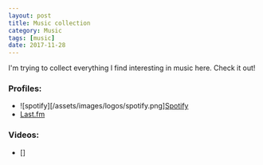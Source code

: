 ```yaml
---
layout: post
title: Music collection
category: Music
tags: [music]
date: 2017-11-28
---
```


I'm trying to collect everything I find interesting in music here. Check it out!

### Profiles:  
* ![spotify][/assets/images/logos/spotify.png][Spotify](https://open.spotify.com/user/ultsii)
* [Last.fm](https://www.last.fm/user/ulmanen)

### Videos:
* []
